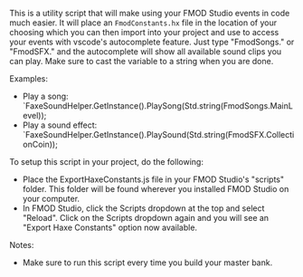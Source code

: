 This is a utility script that will make using your FMOD Studio events in code much easier. It will place an `FmodConstants.hx` file in the location of your choosing which you can then import into your project and use to access your events with vscode's autocomplete feature. Just type "FmodSongs." or "FmodSFX." and the autocomplete will show all available sound clips you can play. Make sure to cast the variable to a string when you are done. 

Examples:
- Play a song: `FaxeSoundHelper.GetInstance().PlaySong(Std.string(FmodSongs.MainLevel));
- Play a sound effect: `FaxeSoundHelper.GetInstance().PlaySound(Std.string(FmodSFX.CollectionCoin));

To setup this script in your project, do the following:
- Place the ExportHaxeConstants.js file in your FMOD Studio's "scripts" folder. This folder will be found wherever you installed FMOD Studio on your computer.
- In FMOD Studio, click the Scripts dropdown at the top and select "Reload". Click on the Scripts dropdown again and you will see an "Export Haxe Constants" option now available. 

Notes:
- Make sure to run this script every time you build your master bank.